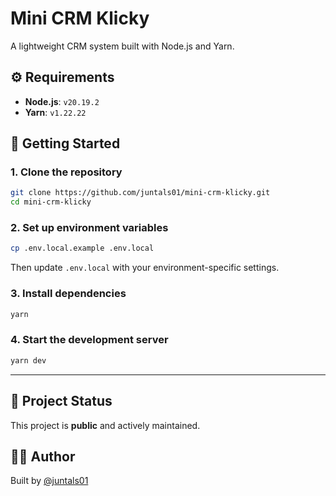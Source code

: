 # Mini CRM Klicky

A lightweight CRM system built with Node.js and Yarn.

## ⚙️ Requirements

- **Node.js**: `v20.19.2`
- **Yarn**: `v1.22.22`

## 🚀 Getting Started

### 1. Clone the repository

```bash
git clone https://github.com/juntals01/mini-crm-klicky.git
cd mini-crm-klicky
```

### 2. Set up environment variables

```bash
cp .env.local.example .env.local
```

Then update `.env.local` with your environment-specific settings.

### 3. Install dependencies

```bash
yarn
```

### 4. Start the development server

```bash
yarn dev
```

---

## 📂 Project Status

This project is **public** and actively maintained.

## 👨‍💻 Author

Built by [@juntals01](https://github.com/juntals01)
